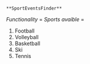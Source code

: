                                                                  **SportEventsFinder**

*Functionality* = 
*Sports avaible* = 
1. Football
2. Volleyball
3. Basketball
4. Ski
5. Tennis
